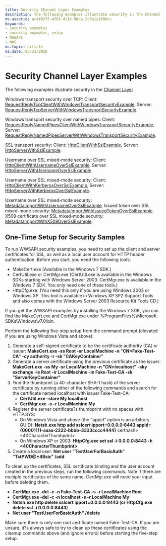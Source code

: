 ```yaml
---
title: Security Channel Layer Examples
description: The following examples illustrate security in the Channel Layer.
ms.assetid: ac4f0275-4783-411d-98da-2c5a1a169dcc
keywords:
- security examples
- security examples, setup
- WWSAPI
- WWS
ms.topic: article
ms.date: 05/31/2018
---
```


# Security Channel Layer Examples

The following examples illustrate security in the [Channel Layer](channel-layer-overview.md)

Windows transport security over TCP: Client: [RequestReplyTcpClientWithWindowsTransportSecurityExample](requestreplytcpclientwithwindowstransportsecurityexample.md), Server: [RequestReplyTcpServerWithWindowsTransportSecurityExample](requestreplytcpserverwithwindowstransportsecurityexample.md).

Windows transport security over named pipes: Client: [RequestReplyNamedPipesClientWithWindowsTransportSecurityExample](requestreplynamedpipesclientwithwindowstransportsecurityexample.md), Server: [RequestReplyNamedPipesServerWithWindowsTransportSecurityExample](requestreplynamedpipesserverwithwindowstransportsecurityexample.md).

SSL transport security: Client: [HttpClientWithSslExample](httpclientwithsslexample.md), Server: [HttpServerWithSslExample](httpserverwithsslexample.md).

Username over SSL mixed-mode security: Client: [HttpClientWithUsernameOverSslExample](httpclientwithusernameoversslexample.md), Server: [HttpServerWithUsernameOverSslExample](httpserverwithusernameoversslexample.md).

Username over SSL mixed-mode security: Client: [HttpClientWithKerberosOverSslExample](httpclientwithkerberosoversslexample.md), Server: [HttpServerWithKerberosOverSslExample](httpserverwithkerberosoversslexample.md).

Username over SSL mixed-mode security: [MetadataImportWithUsernameOverSslExample](metadataimportwithusernameoversslexample.md). Issued token over SSL mixed-mode security: [MetadataImportWithIssuedTokenOverSslExample](metadataimportwithissuedtokenoversslexample.md). X509 certificate over SSL mixed-mode security: [MetadataImportWithX509OverSslExample](metadataimportwithx509oversslexample.md).

## One-Time Setup for Security Samples

To run WWSAPI security examples, you need to set up the client and server certificates for SSL, as well as a local user account for HTTP header authentication. Before you start, you need the following tools:

-   MakeCert.exe (Available in the Windows 7 SDK.)
-   CertUtil.exe or CertMgr.exe (CertUtil.exe is available in the Windows SDKs starting with Windows Server 2003. CertMgr.exe is available in the Windows 7 SDK. You only need one of these tools.)
-   HttpCfg.exe: (You need this only if you are using Windows 2003 or Windows XP. This tool is available in Windows XP SP2 Support Tools and also comes with the Windows Server 2003 Resource Kit Tools CD.)

If you get the WWSAPI examples by installing the Windows 7 SDK, you can find the MakeCert.exe and CertMgr.exe under %ProgramFiles%\\Microsoft SDKs\\Windows\\v7.0\\bin.

Perform the following five-step setup from the command prompt (elevated if you are using Windows Vista and above):

1.  Generate a self-signed certificate to be the certificate authority (CA) or issuer: **MakeCert.exe -ss Root -sr LocalMachine -n "CN=Fake-Test-CA" -cy authority -r -sk "CAKeyContainer"**
2.  Generate a server certificate using the previous certificate as the issuer: **MakeCert.exe -ss My -sr LocalMachine -n "CN=localhost" -sky exchange -is Root -ir LocalMachine -in Fake-Test-CA -sk "ServerKeyContainer"**
3.  Find the thumbprint (a 40-character SHA-1 hash) of the server certificate by running either of the following commands and search for the certificate named localhost with issuer Fake-Test-CA:
    -   **CertUtil.exe -store My localhost**
    -   **CertMgr.exe -s -r LocalMachine My**
4.  Register the server certificate?s thumbprint with no spaces with HTTP.SYS:
    -   On Windows Vista and above (the "appid" option is an arbitrary GUID): **Netsh.exe http add sslcert ipport=0.0.0.0:8443 appid={00001111-aaaa-2222-bbbb-3333cccc4444}** certhash=<40CharacterThumbprint>
    -   On Windows XP or 2003: **HttpCfg.exe set ssl -i 0.0.0.0:8443 -h <40CharacterThumbprint>**
5.  Create a local user: **Net user "TestUserForBasicAuth" "TstPWD@\*4Bsic" /add**

To clean up the certificates, SSL certificate binding and the user account created in the previous steps, run the following commands. Note if there are multiple certificates of the same name, CertMgr.exe will need your input before deleting them.

-   **CertMgr.exe -del -c -n Fake-Test-CA -s -r LocalMachine Root**
-   **CertMgr.exe -del -c -n localhost -s -r LocalMachine My**
-   **Netsh.exe http delete sslcert ipport=0.0.0.0:8443 (or HttpCfg.exe delete ssl -i 0.0.0.0:8443)**
-   **Net user "TestUserForBasicAuth" /delete**

Make sure there is only one root certificate named Fake-Test-CA. If you are unsure, it?s always safe to try to clean up these certificates using the cleanup commands above (and ignore errors) before starting the five-step setup.

 

 

